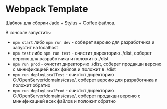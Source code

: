 # Webpack Template

Шаблон для сборки Jade + Stylus + Coffee файлов.

В консоле запустить:
- `npm start` либо `npm run dev` - соберет версию для разработчика и запустит на localhost
- `npm test` либо `npm run test` - очистит директорию ./dist, соберет версию для разработчика и положит в ./dist
- `npm run prod` - очистит директорию ./dist, соберет продакшн версию с минификацией всех файлов и положит в ./dist
- `npm run deployLocalTest` - очистит директорию C:/OpenServer/domains/case/, соберет версию для разработчика и положит обратно
- `npm run deployLocalProd` - очистит директорию C:/OpenServer/domains/case/, соберет продакшн версию с минификацией всех файлов и положит обратно
